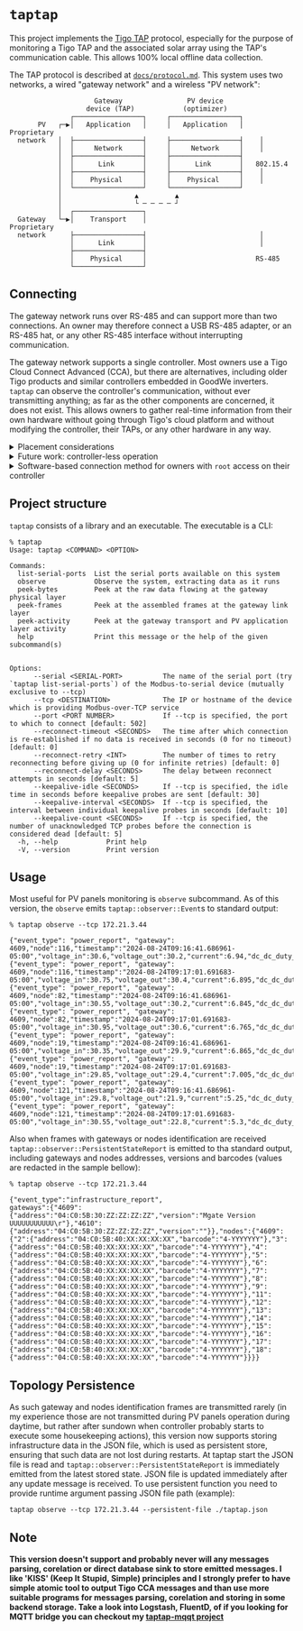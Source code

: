 # `taptap`

This project implements the [Tigo TAP](https://www.tigoenergy.com/product/tigo-access-point) protocol, especially for
the purpose of monitoring a Tigo TAP and the associated solar array using the TAP's communication cable. This allows
100% local offline data collection.

The TAP protocol is described at [`docs/protocol.md`](https://github.com/willglynn/taptap/blob/master/docs/protocol.md).
This system uses two networks, a wired "gateway network" and a wireless "PV network":

```text
                     Gateway                PV device
                   device (TAP)            (optimizer)
               ┌─────────────────┐     ┌─────────────────┐
       PV   ┌─▶│   Application   │     │   Application   │   Proprietary
  network   │  ├─────────────────┤     ├─────────────────┤    │
            │  │     Network     │     │     Network     │    │
            │  ├─────────────────┤     ├─────────────────┤
            │  │      Link       │     │      Link       │   802.15.4
            │  ├─────────────────┤     ├─────────────────┤    │
            │  │    Physical     │     │    Physical     │    │
            │  └─────────────────┘     └─────────────────┘
            │                  ▲         ▲
            │                  └ ─ ─ ─ ─ ┘
            │  ┌─────────────────┐
  Gateway   └─▶│    Transport    │                           Proprietary
  network      ├─────────────────┤                            │
               │      Link       │                            │
               ├─────────────────┤
               │    Physical     │                           RS-485
               └─────────────────┘
```

## Connecting

The gateway network runs over RS-485 and can support more than two connections. An owner may therefore connect a USB
RS-485 adapter, or an RS-485 hat, or any other RS-485 interface without interrupting communication.

The gateway network supports a single controller. Most owners use a Tigo Cloud Connect Advanced (CCA), but there are
alternatives, including older Tigo products and similar controllers embedded in GoodWe inverters. `taptap` can observe
the controller's communication, without ever transmitting anything; as far as the other components are concerned, it
does not exist. This allows owners to gather real-time information from their own hardware without going through Tigo's
cloud platform and without modifying the controller, their TAPs, or any other hardware in any way.

<details>
<summary>Placement considerations</summary>
<p>This system uses a 4-wire bus: ground (– or ⏚), power (+), A, and B. These wires are intended to run from the
controller to a TAP, and possibly to another TAP, and so on. The A and B wires carry RS-485 signals. Tigo recommends
putting a 120Ω resistor on the last TAP's A and B wires to terminate the far end of the bus, and they built a 120Ω
resistor into the controller to terminate the near end of the bus.</p>

<p>If you are adding a monitoring device to an existing install, it would be best to move the controller's A and B wires
to the monitoring device, and then to run new wires from there to the controller. Having said that, it should be fine to
connect short wires from the controller's A and B terminals to the monitoring device, especially if you plan never to
transmit. (Your monitoring device may also have a "ground" or "reference" terminal, which should go to the controller's
gateway ⏚ ground.) In either case, make sure the RS-485 interface you're adding does not include a third termination
resistor. The bus should always be terminated at the controller and at the furthest away TAP.</p>

```text
┌─────────────────────────────────────┐      ┌────────────────────────────┐
│                 CCA                 │      │            TAP             │
│                                     │      │                            │
│ AUX  RS485-1  GATEWAY  RS485-2 POWER│      │                    ┌~┐     │
│┌─┬─┐ ┌─┬─┬─┐ ┌─┬─┬─┬─┐ ┌─┬─┬─┐ ┌─┬─┐│      │   ┌─┬─┬─┬─┐   ┌─┬─┬│┬│┐    │
││/│_│ │-│B│A│ │-│+│B│A│ │-│B│A│ │-│+││      │   │-│+│B│A│   │-│+│B│A│    │
│└─┴─┘ └─┴─┴─┘ └│┴│┴│┴│┘ └─┴─┴─┘ └─┴─┘│      │   └│┴│┴│┴│┘   └─┴─┴─┴─┘    │
└───────────────│─│─│─│───────────────┘      └────│─│─│─│─────────────────┘
                │ │ │ │                           │ │ │ │
                │ │ │ ┃───────────────────────────│─│─│─┘
                │ │ ┃─┃───────────────────────────│─│─┘
                │ └─┃─┃───────────────────────────│─┘
                ┃───┃─┃───────────────────────────┘
                ┗━┓ ┃ ┃
              ┌───┃─┃─┃───┐
              │  ┌┃┬┃┬┃┐  │
              │  │-│B│A│  │
              │  └─┴─┴─┘  │
              │  Monitor  │
              └───────────┘
```

</details>

<details>
<summary>Future work: controller-less operation</summary>
<p>In the absence of another controller, <code>taptap</code> could request PV packets from the gateway(s) itself. The
gateway and PV modules appear to function autonomously after configuration, so for a fully commissioned system,
receiving PV packets from the gateway without ever transmitting anything to the modules would likely be sufficient for
monitoring.</p>
</details>

<details>
<summary>Software-based connection method for owners with <code>root</code> access on their controller</summary>
<p>Some owners have <code>root</code> access on their controller. These owners could install
<a href="https://github.com/willglynn/tcpserial_hook"><code>tcpserial_hook</code></a> on their controller to make the
serial data available over the LAN, including to <code>taptap</code>, without physically adding another RS-485
interface.</p>
<p>This method has several disadvantages: it requires <code>root</code> access, it requires (reversibly) modifying the
files on the controller, it might stop working in future firmware updates, it only works when the controller is working,
etc. It is a fast way to get started for some users, but consider wiring in a separate RS-485 interface instead.</p>
</details>

## Project structure

`taptap` consists of a library and an executable. The executable is a CLI:

```console
% taptap
Usage: taptap <COMMAND> <OPTION>

Commands:
  list-serial-ports  List the serial ports available on this system
  observe            Observe the system, extracting data as it runs
  peek-bytes         Peek at the raw data flowing at the gateway physical layer
  peek-frames        Peek at the assembled frames at the gateway link layer
  peek-activity      Peek at the gateway transport and PV application layer activity
  help               Print this message or the help of the given subcommand(s)
  

Options:
      --serial <SERIAL-PORT>          The name of the serial port (try `taptap list-serial-ports`) of the Modbus-to-serial device (mutually exclusive to --tcp)
      --tcp <DESTINATION>             The IP or hostname of the device which is providing Modbus-over-TCP service
      --port <PORT NUMBER>            If --tcp is specified, the port to which to connect [default: 502]
      --reconnect-timeout <SECONDS>   The time after which connection is re-established if no data is received in seconds (0 for no timeout) [default: 0]
      --reconnect-retry <INT>         The number of times to retry reconnecting before giving up (0 for infinite retries) [default: 0]
      --reconnect-delay <SECONDS>     The delay between reconnect attempts in seconds [default: 5]
      --keepalive-idle <SECONDS>      If --tcp is specified, the idle time in seconds before keepalive probes are sent [default: 30]
      --keepalive-interval <SECONDS>  If --tcp is specified, the interval between individual keepalive probes in seconds [default: 10]
      --keepalive-count <SECONDS>     If --tcp is specified, the number of unacknowledged TCP probes before the connection is considered dead [default: 5]
  -h, --help            Print help
  -V, --version         Print version
```

## Usage

Most useful for PV panels monitoring is `observe` subcommand. As of this version, the `observe` emits `taptap::observer::Event`s to standard output:

```
% taptap observe --tcp 172.21.3.44

{"event_type": "power_report", "gateway": 4609,"node":116,"timestamp":"2024-08-24T09:16:41.686961-05:00","voltage_in":30.6,"voltage_out":30.2,"current":6.94,"dc_dc_duty_cycle":1.0,"temperature":26.8,"rssi":132}
{"event_type": "power_report", "gateway": 4609,"node":116,"timestamp":"2024-08-24T09:17:01.691683-05:00","voltage_in":30.75,"voltage_out":30.4,"current":6.895,"dc_dc_duty_cycle":1.0,"temperature":26.8,"rssi":132}
{"event_type": "power_report", "gateway": 4609,"node":82,"timestamp":"2024-08-24T09:16:41.686961-05:00","voltage_in":30.55,"voltage_out":30.2,"current":6.845,"dc_dc_duty_cycle":1.0,"temperature":29.3,"rssi":147}
{"event_type": "power_report", "gateway": 4609,"node":82,"timestamp":"2024-08-24T09:17:01.691683-05:00","voltage_in":30.95,"voltage_out":30.6,"current":6.765,"dc_dc_duty_cycle":1.0,"temperature":29.3,"rssi":147}
{"event_type": "power_report", "gateway": 4609,"node":19,"timestamp":"2024-08-24T09:16:41.686961-05:00","voltage_in":30.35,"voltage_out":29.9,"current":6.865,"dc_dc_duty_cycle":1.0,"temperature":28.7,"rssi":147}
{"event_type": "power_report", "gateway": 4609,"node":19,"timestamp":"2024-08-24T09:17:01.691683-05:00","voltage_in":29.85,"voltage_out":29.4,"current":7.005,"dc_dc_duty_cycle":1.0,"temperature":28.7,"rssi":147}
{"event_type": "power_report", "gateway": 4609,"node":121,"timestamp":"2024-08-24T09:16:41.686961-05:00","voltage_in":29.8,"voltage_out":21.9,"current":5.25,"dc_dc_duty_cycle":0.7607843137254902,"temperature":29.8,"rssi":120}
{"event_type": "power_report", "gateway": 4609,"node":121,"timestamp":"2024-08-24T09:17:01.691683-05:00","voltage_in":30.55,"voltage_out":22.8,"current":5.3,"dc_dc_duty_cycle":0.7725490196078432,"temperature":29.8,"rssi":120}
```

Also when frames with gateways or nodes identification are received `taptap::observer::PersistentStateReport` is emitted to tha standard output, including gateways and nodes addresses, versions and barcodes (values are redacted in the sample bellow):
```
% taptap observe --tcp 172.21.3.44

{"event_type":"infrastructure_report",
gateways":{"4609":{"address":"04:C0:5B:30:ZZ:ZZ:ZZ:ZZ","version":"Mgate Version UUUUUUUUUUU\r"},"4610":{"address":"04:C0:5B:30:ZZ:ZZ:ZZ:ZZ","version":""}},"nodes":{"4609":{"2":{"address":"04:C0:5B:40:XX:XX:XX:XX","barcode":"4-YYYYYYY"},"3":{"address":"04:C0:5B:40:XX:XX:XX:XX","barcode":"4-YYYYYYY"},"4":{"address":"04:C0:5B:40:XX:XX:XX:XX","barcode":"4-YYYYYYY"},"5":{"address":"04:C0:5B:40:XX:XX:XX:XX","barcode":"4-YYYYYYY"},"6":{"address":"04:C0:5B:40:XX:XX:XX:XX","barcode":"4-YYYYYYY"},"7":{"address":"04:C0:5B:40:XX:XX:XX:XX","barcode":"4-YYYYYYY"},"8":{"address":"04:C0:5B:40:XX:XX:XX:XX","barcode":"4-YYYYYYY"},"9":{"address":"04:C0:5B:40:XX:XX:XX:XX","barcode":"4-YYYYYYY"},"11":{"address":"04:C0:5B:40:XX:XX:XX:XX","barcode":"4-YYYYYYY"},"12":{"address":"04:C0:5B:40:XX:XX:XX:XX","barcode":"4-YYYYYYY"},"13":{"address":"04:C0:5B:40:XX:XX:XX:XX","barcode":"4-YYYYYYY"},"14":{"address":"04:C0:5B:40:XX:XX:XX:XX","barcode":"4-YYYYYYY"},"15":{"address":"04:C0:5B:40:XX:XX:XX:XX","barcode":"4-YYYYYYY"},"16":{"address":"04:C0:5B:40:XX:XX:XX:XX","barcode":"4-YYYYYYY"},"17":{"address":"04:C0:5B:40:XX:XX:XX:XX","barcode":"4-YYYYYYY"},"18":{"address":"04:C0:5B:40:XX:XX:XX:XX","barcode":"4-YYYYYYY"}}}}
```

## Topology Persistence

As such gateway and nodes identification frames are transmitted rarely (in my experience those are not transmitted during PV panels operation during daytime, but rather after sundown when controller probably starts to execute some housekeeping actions), this version now supports storing infrastructure data in the JSON file, which is used as persistent store, ensuring that such data are not lost during restarts. At taptap start the JSON file is read and `taptap::observer::PersistentStateReport` is immediately emitted from the latest stored state. JSON file is updated immediately after any update message is received. To use persistent function you need to provide runtime argument passing JSON file path (example):

```
taptap observe --tcp 172.21.3.44 --persistent-file ./taptap.json
```

## Note
**This version doesn't support and probably never will any messages parsing, corelation or direct database sink to store emitted messages. I like 'KISS' (Keep It Stupid, Simple) principles and I strongly prefer to have simple atomic tool to output Tigo CCA messages and than use more suitable programs for messages parsing, corelation and storing in some backend storage. Take a look into Logstash, FluentD, of if you looking for MQTT bridge you can checkout my [taptap-mqqt project](https://github.com/litinoveweedle/taptap-mqtt/)**
